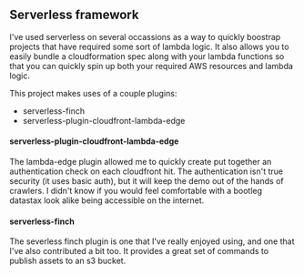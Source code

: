 ## Serverless framework

I've used serverless on several occassions as a way to quickly boostrap projects that have required some sort of lambda logic. It also allows you to easily bundle a cloudformation spec along with your lambda functions so that you can quickly spin up both your required AWS resources and lambda logic.

 This project makes uses of a couple plugins:

- serverless-finch
- serverless-plugin-cloudfront-lambda-edge

#### serverless-plugin-cloudfront-lambda-edge
 
The lambda-edge plugin allowed me to quickly create put together an authentication check on each cloudfront hit. The authentication isn't true security (it uses basic auth), but it will keep the demo out of the hands of crawlers. I didn't know if you would feel comfortable with a bootleg datastax look alike being accessible on the internet.

#### serverless-finch

The severless finch plugin is one that I've really enjoyed using, and one that I've also contributed a bit too. It provides a great set of commands to publish assets to an s3 bucket. 
